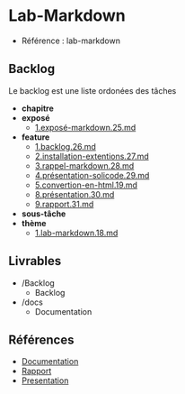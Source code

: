 # Lab-Markdown 

- Référence :  lab-markdown 
 
 

## Backlog 

Le backlog est une liste ordonées des tâches 

- **chapitre** 
- **exposé** 
  - [1.exposé-markdown.25.md](./Backlog/exposé/1.exposé-markdown.25.md) 
- **feature** 
  - [1.backlog.26.md](./Backlog/feature/1.backlog.26.md) 
  - [2.installation-extentions.27.md](./Backlog/feature/2.installation-extentions.27.md) 
  - [3.rappel-markdown.28.md](./Backlog/feature/3.rappel-markdown.28.md) 
  - [4.présentation-solicode.29.md](./Backlog/feature/4.présentation-solicode.29.md) 
  - [5.convertion-en-html.19.md](./Backlog/feature/5.convertion-en-html.19.md) 
  - [8.présentation.30.md](./Backlog/feature/8.présentation.30.md) 
  - [9.rapport.31.md](./Backlog/feature/9.rapport.31.md) 
- **sous-tâche** 
- **thème** 
  - [1.lab-markdown.18.md](./Backlog/thème/1.lab-markdown.18.md) 
## Livrables 

 

- /Backlog 
  - Backlog 
- /docs 
  - Documentation 
## Références 

 

- [Documentation](https://labs-web.github.io/lab-markdown/) 
- [Rapport](https://labs-web.github.io/lab-markdown/)
- [Presentation](https://labs-web.github.io/lab-markdown/presentation.html)


